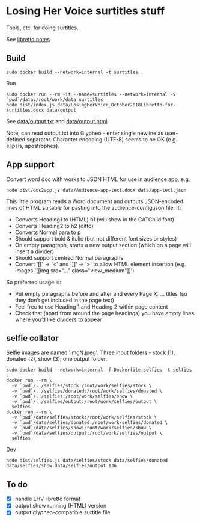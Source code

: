 # Losing Her Voice surtitles stuff

Tools, etc. for doing surtitles.

See [libretto notes](../docs/libretto.md)

## Build

```
sudo docker build --network=internal -t surtitles .
```

Run
```
sudo docker run --rm -it --name=surtitles --network=internal -v `pwd`/data:/root/work/data surtitles
node dist/index.js data/LosingHerVoice_October2018Libretto-for-surtitles.docx data/output
```

See [data/output.txt](data/output.txt) and [data/output.html](data/output.html)

Note, can read output.txt into Glypheo - enter single newline as user-defined separator. 
Character encoding (UTF-8) seems to be OK (e.g. elipsis, apostrophes).

## App support

Convert word doc with works to JSON HTML for use in audience app, e.g.
```
node dist/doc2app.js data/Audience-app-text.docx data/app-text.json
```

This little program reads a Word document and outputs JSON-encoded lines
of HTML suitable for pasting into the audience-config.json file.
It:
- Converts Heading1 to (HTML) h1 (will show in the CATChild font)
- Converts Heading2 to h2 (ditto)
- Converts Normal para to p
- Should support bold & italic (but not different font sizes or styles)
- On empty paragraph, starts a new output section (which on a page will insert a divider)
- Should support centred Normal paragraphs
- Convert '[[' -> '<' and ']]' -> '>' to allow HTML element insertion (e.g. images '[[img src="..." class="view_medium"]]')

So preferred usage is:
- Put empty paragraphs before and after and every Page X: … titles (so they don’t get included in the page text)
- Feel free to use Heading 1 and Heading 2 within page content
- Check that (apart from around the page headings) you have empty lines where you’d like dividers to appear

## selfie collator

Selfie images are named 'imgN.jpeg'.
Three input folders - stock (1), donated (2), show (3); one output folder.

```
sudo docker build --network=internal -f Dockerfile.selfies -t selfies .
docker run --rm \
  -v `pwd`/../selfies/stock:/root/work/selfies/stock \
  -v `pwd`/../selfies/donated:/root/work/selfies/donated \
  -v `pwd`/../selfies:/root/work/selfies/show \
  -v `pwd`/../selfies/output:/root/work/selfies/output \
  selfies
docker run --rm \
  -v `pwd`/data/selfies/stock:/root/work/selfies/stock \
  -v `pwd`/data/selfies/donated:/root/work/selfies/donated \
  -v `pwd`/data/selfies/show:/root/work/selfies/show \
  -v `pwd`/data/selfies/output:/root/work/selfies/output \
  selfies
```

Dev
```
node dist/selfies.js data/selfies/stock data/selfies/donated data/selfies/show data/selfies/output 136
```

## To do

- [x] handle LHV libretto format
- [x] output show running (HTML) version
- [x] output glypheo-compatible surtitle file
